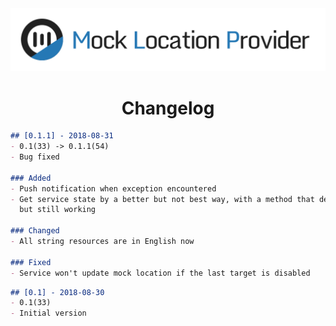 <div align=center><a href="https://github.com/lucka-me/MLP-android"><img src="./Resource/Banner.svg" alt="Banner"></a></div>

<h1 align=center>Changelog</h1>

```markdown
## [0.1.1] - 2018-08-31
- 0.1(33) -> 0.1.1(54)
- Bug fixed

### Added
- Push notification when exception encountered
- Get service state by a better but not best way, with a method that deprecated
  but still working

### Changed
- All string resources are in English now

### Fixed
- Service won't update mock location if the last target is disabled

```

```markdown
## [0.1] - 2018-08-30
- 0.1(33)
- Initial version
```
